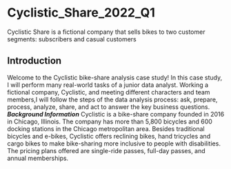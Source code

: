 # Cyclistic_Share_2022_Q1
Cyclistic Share is a fictional company that sells bikes to two customer segments: subscribers and casual customers

## Introduction
Welcome to the Cyclistic bike-share analysis case study! In this case study, I will perform many real-world tasks of a junior data
analyst. Working a fictional company, Cyclistic, and meeting different characters and team members,I will follow the steps of the data analysis process: ask, prepare, process, analyze, share, and act to answer the
key business questions.
***Background Information***
Cyclistic is a bike-share company founded in 2016 in Chicago, Illinois. The company has more than 5,800 bicycles and 600 docking stations in the Chicago metropolitan area. Besides traditional bicycles and e-bikes, Cyclistic offers reclining bikes, hand tricycles and cargo bikes to make bike-sharing more inclusive to people with disabilities. The pricing plans offered are single-ride passes, full-day passes, and annual memberships.
